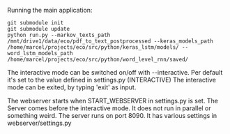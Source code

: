Running the main application:

    git submodule init
    git submodule update
    python run.py --markov_texts_path /mnt/drive1/data/eco/pdf_to_text_postprocessed --keras_models_path /home/marcel/projects/eco/src/python/keras_lstm/models/ --word_lstm_models_path /home/marcel/projects/eco/src/python/word_level_rnn/saved/
    
The interactive mode can be switched on/off with --interactive. Per default it's set to the value defined in settings.py (INTERACTIVE)
The interactive mode can be exited, by typing 'exit' as input. 
    
The webserver starts when START_WEBSERVER in settings.py is set. The Server comes before the interactive mode. It does not run in     parallel or something weird. The server runs on port 8090. It has various settings in webserver/settings.py
